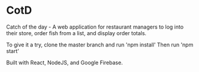 # CotD
Catch of the day - A web application for restaurant managers to log into their store, order fish from a list, and display order totals.

To give it a try, clone the master branch and run 'npm install'
Then run 'npm start'

Built with React, NodeJS, and Google Firebase.
